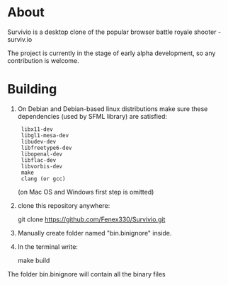 # About

Survivio is a desktop clone of the popular browser battle royale shooter - surviv.io

The project is currently in the stage of early alpha development, so any contribution is welcome.


# Building

1) On Debian and Debian-based linux distributions
    make sure these dependencies (used by SFML library) are satisfied:


        libx11-dev
        libgl1-mesa-dev
        libudev-dev
        libfreetype6-dev
        libopenal-dev
        libflac-dev
        libvorbis-dev
        make
        clang (or gcc)


    (on Mac OS and Windows first step is omitted)

2) clone this repository anywhere:

    git clone https://github.com/Fenex330/Survivio.git

3) Manually create folder named "bin.binignore" inside.

4) In the terminal write:

    make build


The folder bin.binignore will contain all the binary files